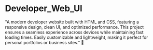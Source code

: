 # Developer_Web_Ul
"A modern developer website built with HTML and CSS, featuring a responsive design, clean UI, and optimized performance. This project ensures a seamless experience across devices while maintaining fast loading times. Easily customizable and lightweight, making it perfect for personal portfolios or business sites."  🚀
